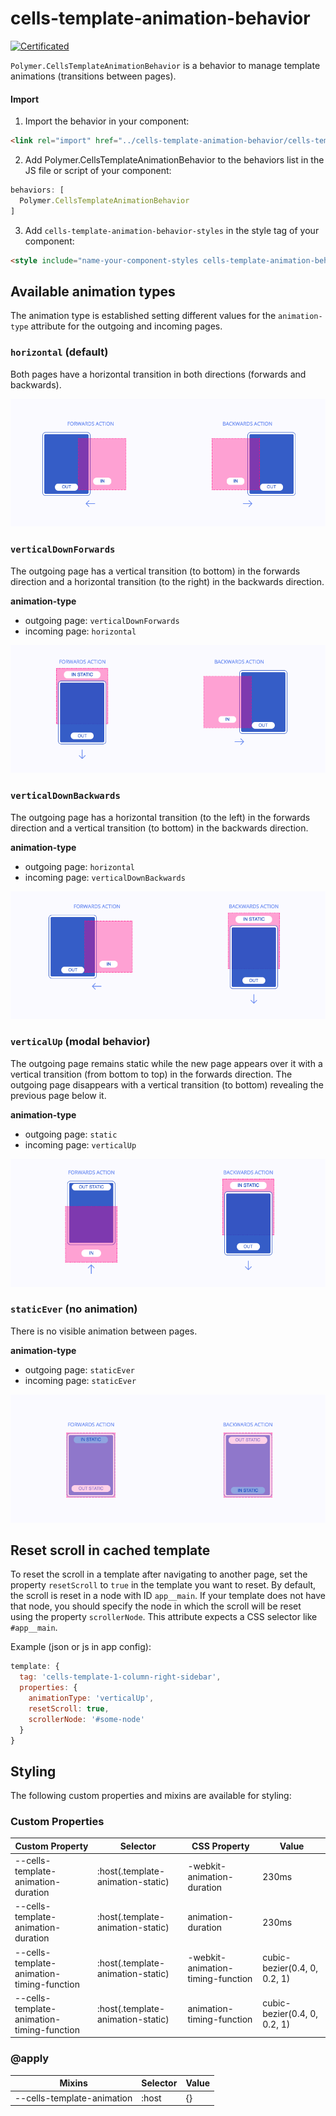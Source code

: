 # cells-template-animation-behavior

[![Certificated](https://img.shields.io/badge/certificated-yes-brightgreen.svg)](http://bbva-files.s3.amazonaws.com/cells/bbva-catalog/index.html)

`Polymer.CellsTemplateAnimationBehavior` is a behavior to manage template animations (transitions between pages).


#### Import

1) Import the behavior in your component:

```html
<link rel="import" href="../cells-template-animation-behavior/cells-template-animation-behavior.html">
```

2) Add Polymer.CellsTemplateAnimationBehavior to the behaviors list in the JS file or script of your component:

```js
behaviors: [
  Polymer.CellsTemplateAnimationBehavior
]
```

3) Add `cells-template-animation-behavior-styles` in the style tag of your component:

```html
<style include="name-your-component-styles cells-template-animation-behavior-styles"></style>
```

## Available animation types

The animation type is established setting different values for the `animation-type` attribute for the outgoing and incoming pages.

### `horizontal` (default)
Both pages have a horizontal transition in both directions (forwards and backwards).

![horizontal animation](docs/horizontal.png)

### `verticalDownForwards`
The outgoing page has a vertical transition (to bottom) in the forwards direction and a horizontal transition (to the right) in the backwards direction.

**animation-type**
- outgoing page: `verticalDownForwards`
- incoming page: `horizontal`

![verticalDownForwards animation](docs/verticalDownForwards.png)

### `verticalDownBackwards`
The outgoing page has a horizontal transition (to the left) in the forwards direction and a vertical transition (to bottom) in the backwards direction.

**animation-type**
- outgoing page: `horizontal`
- incoming page: `verticalDownBackwards`

![verticalDownBackwards animation](docs/verticalDownBackwards.png)

### `verticalUp` (modal behavior)
The outgoing page remains static while the new page appears over it with a vertical transition (from bottom to top) in the forwards direction. The outgoing page disappears with a vertical transition (to bottom) revealing the previous page below it.

**animation-type**
- outgoing page: `static`
- incoming page: `verticalUp`

![verticalUp animation](docs/verticalUp.png)

### `staticEver` (no animation)
There is no visible animation between pages.

**animation-type**
- outgoing page: `staticEver`
- incoming page: `staticEver`

![staticEver animation](docs/staticEver.png)

## Reset scroll in cached template

To reset the scroll in a template after navigating to another page, set the property `resetScroll` to `true` in the template you want to reset. By default, the scroll is reset in a node with ID `app__main`. If your template does not have that node, you should specify the node in which the scroll will be reset using the property `scrollerNode`. This attribute expects a CSS selector like `#app__main`.

Example (json or js in app config):

```js
template: {
  tag: 'cells-template-1-column-right-sidebar',
  properties: {
    animationType: 'verticalUp',
    resetScroll: true,
    scrollerNode: '#some-node'
  }
}
```
## Styling

The following custom properties and mixins are available for styling:

### Custom Properties
| Custom Property                            | Selector                          | CSS Property                      | Value                         |
| ------------------------------------------ | --------------------------------- | --------------------------------- | ----------------------------- |
| --cells-template-animation-duration        | :host(.template-animation-static) | -webkit-animation-duration        |  230ms                        |
| --cells-template-animation-duration        | :host(.template-animation-static) | animation-duration                |  230ms                        |
| --cells-template-animation-timing-function | :host(.template-animation-static) | -webkit-animation-timing-function |  cubic-bezier(0.4, 0, 0.2, 1) |
| --cells-template-animation-timing-function | :host(.template-animation-static) | animation-timing-function         |  cubic-bezier(0.4, 0, 0.2, 1) |
### @apply
| Mixins                     | Selector | Value |
| -------------------------- | -------- | ----- |
| --cells-template-animation | :host    | {}    |